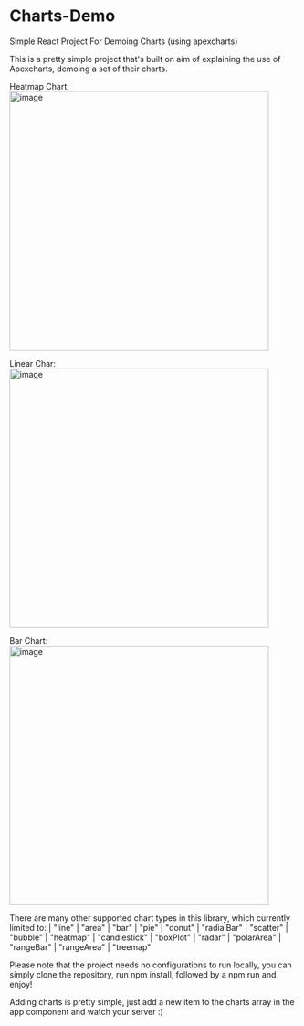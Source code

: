 # Charts-Demo
Simple React Project For Demoing Charts (using apexcharts)

This is a pretty simple project that's built on aim of explaining the use of Apexcharts, demoing a set of their charts.

Heatmap Chart:
<img width="454" alt="image" src="https://github.com/AbdullahNjoum98/Charts-Demo/assets/56254725/6a151a36-b2fa-49cf-ac63-f896ce4f1bef">


Linear Char:
<img width="454" alt="image" src="https://github.com/AbdullahNjoum98/Charts-Demo/assets/56254725/5bbde941-9c57-437a-9fce-d397ea1dee6d">

Bar Chart:
<img width="454" alt="image" src="https://github.com/AbdullahNjoum98/Charts-Demo/assets/56254725/780b6a88-3667-4595-a7b1-e865ed78af4b">

There are many other supported chart types in this library, which currently limited to:
| "line"
| "area"
| "bar"
| "pie"
| "donut"
| "radialBar"
| "scatter"
| "bubble"
| "heatmap"
| "candlestick"
| "boxPlot"
| "radar"
| "polarArea"
| "rangeBar"
| "rangeArea"
| "treemap"

Please note that the project needs no configurations to run locally, you can simply clone the repository, run npm install, followed by a npm run and enjoy!

Adding charts is pretty simple, just add a new item to the charts array in the app component and watch your server :)
